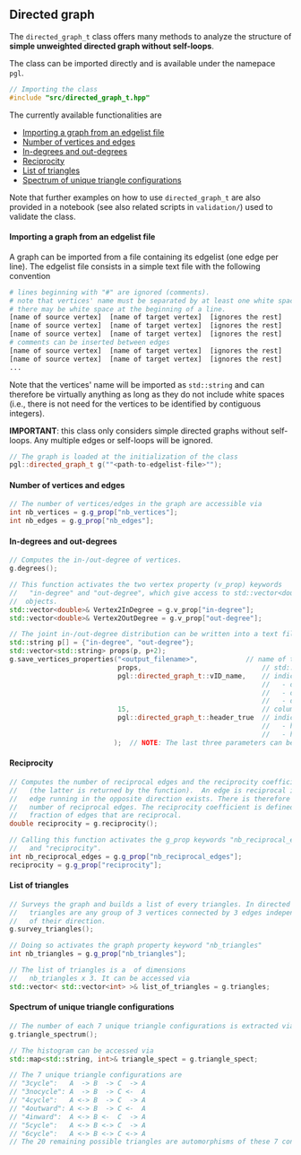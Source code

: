 ## Directed graph

The `directed_graph_t` class offers many methods to analyze the structure of **simple unweighted directed graph without self-loops**.


The class can be imported directly and is available under the namepace `pgl`.
```c++
// Importing the class
#include "src/directed_graph_t.hpp"
```

The currently available functionalities are
* [Importing a graph from an edgelist file](#importing-a-graph-from-an-edgelist-file)
* [Number of vertices and edges](#number-of-vertices-and-edges)
* [In-degrees and out-degrees](#in-degrees-and-out-degrees)
* [Reciprocity](#reciprocity)
* [List of triangles](#list-of-triangles)
* [Spectrum of unique triangle configurations](#spectrum-of-unique-triangle-configurations)

Note that further examples on how to use `directed_graph_t` are also provided in a notebook (see also related scripts in `validation/`) used to validate the class.


#### Importing a graph from an edgelist file

A graph can be imported from a file containing its edgelist (one edge per line). The edgelist file consists in a simple text file with the following convention

```python
# lines beginning with "#" are ignored (comments).
# note that vertices' name must be separated by at least one white space.
# there may be white space at the beginning of a line.
[name of source vertex]  [name of target vertex]  [ignores the rest]
[name of source vertex]  [name of target vertex]  [ignores the rest]
[name of source vertex]  [name of target vertex]  [ignores the rest]
# comments can be inserted between edges
[name of source vertex]  [name of target vertex]  [ignores the rest]
[name of source vertex]  [name of target vertex]  [ignores the rest]
...
```
Note that the vertices' name will be imported as `std::string` and can therefore be virtually anything as long as they do not include white spaces (i.e., there is not need for the vertices to be identified by contiguous integers).

**IMPORTANT**: this class only considers simple directed graphs without self-loops. Any multiple edges or self-loops will be ignored.

```c++
// The graph is loaded at the initialization of the class
pgl::directed_graph_t g(""<path-to-edgelist-file>"");
```


#### Number of vertices and edges

```c++
// The number of vertices/edges in the graph are accessible via
int nb_vertices = g.g_prop["nb_vertices"];
int nb_edges = g.g_prop["nb_edges"];
```


#### In-degrees and out-degrees

```c++
// Computes the in-/out-degree of vertices.
g.degrees();

// This function activates the two vertex property (v_prop) keywords
//   "in-degree" and "out-degree", which give access to std::vector<double>
//  objects.
std::vector<double>& Vertex2InDegree = g.v_prop["in-degree"];
std::vector<double>& Vertex2OutDegree = g.v_prop["out-degree"];

// The joint in-/out-degree distribution can be written into a text file via
std::string p[] = {"in-degree", "out-degree"};
std::vector<std::string> props(p, p+2);
g.save_vertices_properties("<output_filename>",            // name of the file to write into
                           props,                              // std::vector<string> with the keywords of the vertex properties
                           pgl::directed_graph_t::vID_name,    // indicates whether vertices should be identified or not (adds a column)
                                                               //   - directed_graph_t::vID_name (default): names in the original edgelist
                                                               //   - directed_graph_t::vID_num: contiguous integer ID
                                                               //   - directed_graph_t::vID_none: does not identify the vertices (no additional column)
                           15,                                 // column width (default_column_width = 15)
                           pgl::directed_graph_t::header_true  // indicates whether a header should be added to identify the columns
                                                               //   - header_true (default)
                                                               //   - header_false
                          );  // NOTE: The last three parameters can be omitted or provided in any order.
```


#### Reciprocity

```c++
// Computes the number of reciprocal edges and the reciprocity coefficient
//   (the latter is returned by the function).  An edge is reciprocal is an
//   edge running in the opposite direction exists. There is therefore an even
//   number of reciprocal edges. The reciprocity coefficient is defined as the
//   fraction of edges that are reciprocal.
double reciprocity = g.reciprocity();

// Calling this function activates the g_prop keywords "nb_reciprocal_edges"
//   and "reciprocity".
int nb_reciprocal_edges = g.g_prop["nb_reciprocal_edges"];
reciprocity = g.g_prop["reciprocity"];
```


#### List of triangles

```c++
// Surveys the graph and builds a list of every triangles. In directed graphs,
//   triangles are any group of 3 vertices connected by 3 edges independently
//   of their direction.
g.survey_triangles();

// Doing so activates the graph property keyword "nb_triangles"
int nb_triangles = g.g_prop["nb_triangles"];

// The list of triangles is a  of dimensions
//   nb_triangles x 3. It can be accessed via
std::vector< std::vector<int> >& list_of_triangles = g.triangles;
```


#### Spectrum of unique triangle configurations

```c++
// The number of each 7 unique triangle configurations is extracted via
g.triangle_spectrum();

// The histogram can be accessed via
std::map<std::string, int>& triangle_spect = g.triangle_spect;

// The 7 unique triangle configurations are
// "3cycle":   A  -> B  -> C  -> A
// "3nocycle": A  -> B  -> C <-  A
// "4cycle":   A <-> B  -> C  -> A
// "4outward": A <-> B  -> C <-  A
// "4inward":  A <-> B <-  C  -> A
// "5cycle":   A <-> B <-> C  -> A
// "6cycle":   A <-> B <-> C <-> A
// The 20 remaining possible triangles are automorphisms of these 7 configurations.
```
